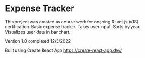 # Expense Tracker

This project was created as course work for ongoing React.js (v18) certification.
Basic expense tracker. Takes user input. Sorts by year. Visualizes user data in bar chart.

Version 1.0 completed 12/5/2022

Built using Create React App
https://create-react-app.dev/